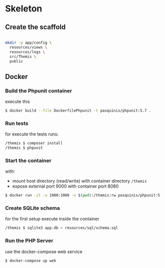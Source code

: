# Skeleton


## Create the scaffold

```bash

mkdir -p app/config \
  resources/views \
  resources/logs \
  src/Themis \
  public

```

## Docker

### Build the Phpunit container

execute this

```bash
$ docker build --file DockerfilePhpunit -t pasquinis/phpunit:5.7 .
```
### Run tests

for execute the tests runs:
```bash
/themis $ composer install
/themis $ phpunit
```

### Start the container

with:
- mount host directory (read/write) with container directory `/themis`
- expose external port 9000 with container port 8080

```bash
$ docker run -it -u 1000:1000 -v $(pwd):/themis:rw pasquinis/phpunit:5.7 sh
```

### Create SQLite schema

for the first setup execute inside the container

```bash
/themis $ sqlite3 app.db < resources/sql/schema.sql
```

### Run the PHP Server

use the docker-compose web service

```bash
$ docker-compose up web
```

